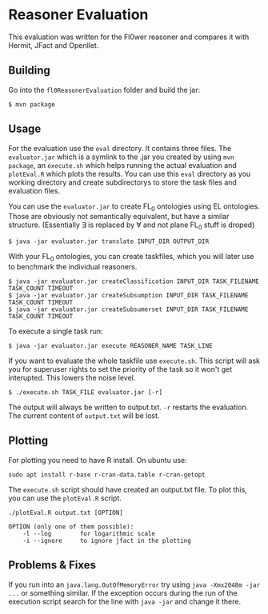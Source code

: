 Reasoner Evaluation
===================

This evaluation was written for the Fl0wer reasoner and compares it with Hermit, JFact and Openllet.

Building
--------

Go into the `fl0ReasonerEvaluation` folder and build the jar:

```console
$ mvn package
```

Usage
-----

For the evaluation use the `eval` directory. It contains three files. The `evaluator.jar` which is a symlink to the .jar you created by using `mvn package`, an `execute.sh` which helps running the actual evaluation and `plotEval.R` which plots the results. You can use this `eval` directory as you working directory and create subdirectorys to store the task files and evaluation files.

You can use the `evaluator.jar` to create FL<sub>0</sub> ontologies using EL ontologies.
Those are obviously not semantically equivalent, but have a similar structure. (Essentially &#8707; is replaced by &#8704; and not plane FL<sub>0</sub> stuff is droped)

```console
$ java -jar evaluator.jar translate INPUT_DIR OUTPUT_DIR
```

With your FL<sub>0</sub> ontologies, you can create taskfiles, which you will later use to benchmark the individual reasoners.

```console
$ java -jar evaluator.jar createClassification INPUT_DIR TASK_FILENAME TASK_COUNT TIMEOUT
$ java -jar evaluator.jar createSubsumption INPUT_DIR TASK_FILENAME TASK_COUNT TIMEOUT
$ java -jar evaluator.jar createSubsumerset INPUT_DIR TASK_FILENAME TASK_COUNT TIMEOUT
```

To execute a single task run:

```console
$ java -jar evaluator.jar execute REASONER_NAME TASK_LINE
```

If you want to evaluate the whole taskfile use `execute.sh`.
This script will ask you for superuser rights to set the priority 
of the task so it won't get interupted. This lowers the noise level.

```console
$ ./execute.sh TASK_FILE evaluator.jar [-r]
```
The output will always be written to output.txt.
`-r` restarts the evaluation. The current content of `output.txt` will be lost. 

Plotting
--------

For plotting you need to have R install. On ubuntu use:

```console
sudo apt install r-base r-cran-data.table r-cran-getopt
```

The `execute.sh` script should have created an output.txt file.
To plot this, you can use the `plotEval.R` script.

```
./plotEval.R output.txt [OPTION]

OPTION (only one of them possible):
    -l --log        for logarithmic scale
    -i --ignore     to ignore jfact in the plotting
```

Problems & Fixes
----------------

If you run into an `java.lang.OutOfMemoryError` try using `java -Xmx2048m -jar ...` or something similar. 
If the exception occurs during the run of the execution script search for the line with `java -jar` and change it there.
